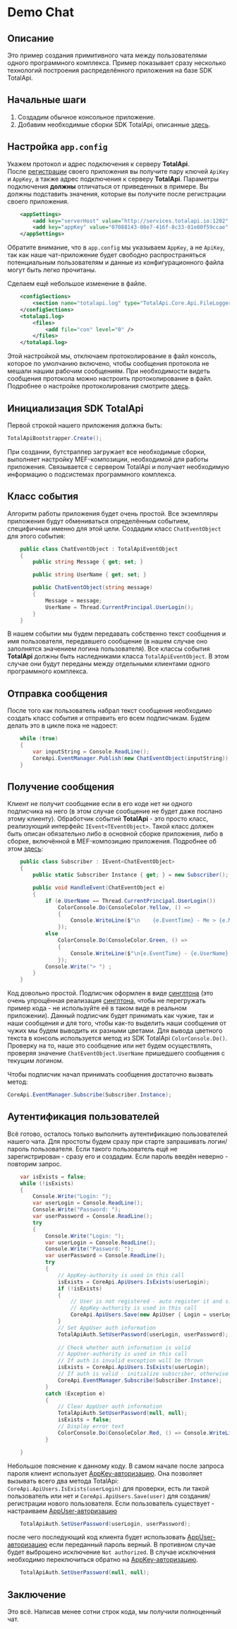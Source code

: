 Demo Chat
=========

Описание
--------
Это пример создания примитивного чата между пользователями одного программного комплекса. Пример показывает сразу несколько технологий  построения распределённого приложения на базе SDK TotalApi.

Начальные шаги
-------------
1. Создадим обычное консольное приложение.
2. Добавим необходимые сборки SDK TotalApi, описанные [здесь](https://github.com/TotalApi/SDK-dNet#3-include-the-sdk-modules).

Настройка `app.config`
----------------------
Укажем протокол и адрес подключения к серверу **TotalApi**.  
После [регистрации](http://billing.totalapi.io/#/register/free) своего приложения вы получите пару ключей `ApiKey` и `AppKey`, а также адрес подключения к серверу **TotalApi**.
Параметры подключения **должны** отличаться от приведенных в примере. Вы должны подставить значения, которые вы получите после регистрации своего приложения.
```xml
    <appSettings>
        <add key="serverHost" value="http://services.totalapi.io:1202" />
        <add key="appKey" value="07088143-08e7-416f-8c33-01e80f59ccae" />
    </appSettings>
```
Обратите внимание, что в `app.config` мы указываем `AppKey`, а не `ApiKey`, так как наше чат-приложение будет свободно распространяться потенциальным пользователям и данные из конфигурационного файла могут быть легко прочитаны.

Сделаем ещё небольшое изменение в файле.  
```xml
    <configSections>
        <section name="totalapi.log" type="TotalApi.Core.Api.FileLoggerConfiguration, TotalApi.Core" />
    </configSections>
    <totalapi.log>
        <files>
            <add file="con" level="0" />
        </files>
    </totalapi.log>
```
Этой настройкой мы, отключаем протоколирование в файл консоль, которое по умолчанию включено, чтобы сообщения протокола не мешали нашим рабочим сообщениям. При необходимости видеть сообщения протокола можно настроить протоколирование в файл. Подробнее о настройке протоколирования смотрите [здесь](https://github.com/TotalApi/SDK-dNet/blob/master/documentation/sdksettings.md#appllication-log-parameters).

Инициализация SDK TotalApi
--------------------------
Первой строкой нашего приложения должна быть:
```C#
TotalApiBootstrapper.Create();
```
При создании, бутстраппер загружает все необходимые сборки, выполняет настройку MEF-композиции, необходимой для работы приложения. Связывается с сервером TotalApi и получает необходимую информацию о подсистемах программного комплекса.   


Класс события
-------------
Алгоритм работы приложения будет очень простой. Все экземпляры приложения будут обмениваться определённым событием, специфичным именно для этой цели. 
Создадим класс `ChatEventObject` для этого события:
```C#
    public class ChatEventObject : TotalApiEventObject
    {
        public string Message { get; set; }

        public string UserName { get; set; }

        public ChatEventObject(string message)
        {
            Message = message;
            UserName = Thread.CurrentPrincipal.UserLogin();
        }
    }
``` 
В нашем событии мы будем передавать собственно текст сообщения и имя пользователя, передавшего сообщение (в нашем случае оно заполнятся значением логина пользователя). 
Все классы события **TotalApi** должны быть наследниками класса `TotalApiEventObject`. В этом случае они будут переданы между отдельными клиентами одного программного комплекса.


Отправка сообщения
------------------
После того как пользователь набрал текст сообщения необходимо создать класс события и отправить его всем подписчикам. Будем делать это в цикле пока не надоест:
```C#
    while (true)
    {
        var inputString = Console.ReadLine();
        CoreApi.EventManager.Publish(new ChatEventObject(inputString));
    }
``` 

Получение сообщения
-------------------
Клиент не получит сообщение если в его коде нет ни одного подписчика на него (в этом случае сообщение не будет даже послано этому клиенту). Обработчик событий **TotalApi** - это просто класс, реализующий интерфейс `IEvent<TEventObject>`. Такой класс должен быть описан обязательно либо в основной сборке приложения, либо в сборке, включённой в MEF-композицию приложения. Подробнее об этом [здесь](https://github.com/TotalApi/SDK-dNet/blob/master/documentation/sdkload.md#using-mef-platform):
```C#
    public class Subscriber : IEvent<ChatEventObject>
    {
        public static Subscriber Instance { get; } = new Subscriber();

        public void HandleEvent(ChatEventObject e)
        {
            if (e.UserName == Thread.CurrentPrincipal.UserLogin())
                ColorConsole.Do(ConsoleColor.Yellow, () =>
                {
                    Console.WriteLine($"\n    {e.EventTime} - Me > {e.Message}");
                });
            else
                ColorConsole.Do(ConsoleColor.Green, () =>
                {
                    Console.WriteLine($"\n{e.EventTime} - {e.UserName} > {e.Message}");
                });
            Console.Write("> ") ;
        }
    }
``` 
Код довольно простой. Подписчик оформлен в виде [синглтона](https://en.wikipedia.org/wiki/Singleton_pattern) (это очень упрощённая реализация [синглтона](https://en.wikipedia.org/wiki/Singleton_pattern), чтобы не перегружать пример кода - не используйте её в таком виде в реальном приложении).
Данный подписчик будет принимать как чужие, так и наши сообщения и для того, чтобы как-то выделить наши сообщения от чужих мы будем выводить их разными цветами. Для вывода цветного текста в консоль используется метод из SDK TotalApi `ColorConsole.Do()`. Проверку на то, наше это сообщение или нет будем осуществлять, проверяя значение `ChatEventObject.UserName` пришедшего сообщения с текущим логином.

Чтобы подписчик начал принимать сообщения достаточно вызвать метод:
```C#
CoreApi.EventManager.Subscribe(Subscriber.Instance);
```

Аутентификация пользователей
----------------------------
Всё готово, осталось только выполнить аутентификацию пользователей нашего чата. Для простоты будем сразу при старте запрашивать логин/пароль пользователя. Если такого пользователь ещё не зарегистрирован - сразу его и создадим. Если пароль введён неверно - повторим запрос.
```C#
    var isExists = false;
    while (!isExists)
    {
        Console.Write("Login: ");
        var userLogin = Console.ReadLine();
        Console.Write("Password: ");
        var userPassword = Console.ReadLine();
        try
        {
            Console.Write("Login: ");
            var userLogin = Console.ReadLine();
            Console.Write("Password: ");
            var userPassword = Console.ReadLine();
            try
            {
                // AppKey-authority is used in this call
                isExists = CoreApi.ApiUsers.IsExists(userLogin);
                if (!isExists)
                {
                    // User is not registered - auto register it and sign in
                    // AppKey-authority is used in this call
                    CoreApi.ApiUsers.Save(new ApiUser { Login = userLogin, Password = userPassword }, true);
                }
                // Set AppUser auth information
                TotalApiAuth.SetUserPassword(userLogin, userPassword);
                
                // Check whether auth information is valid
                // AppUser-authority is used in this call
                // If auth is invalid exception will be thrown
                isExists = CoreApi.ApiUsers.IsExists(userLogin);
                // If auth is valid - initialize subscriber, otherwise exception will be thrown
                CoreApi.EventManager.Subscribe(Subscriber.Instance);
            }
            catch (Exception e)
            {
                // Clear AppUser auth information
                TotalApiAuth.SetUserPassword(null, null);
                isExists = false;
                // Display error text
                ColorConsole.Do(ConsoleColor.Red, () => Console.WriteLine(e.FullMessage()));
            }

    }

```
Небольшое пояснение к данному коду. В самом начале после запроса пароля клиент использует [AppKey-авторизацию](https://github.com/TotalApi/SDK-dNet/blob/master/documentation/auth.md#authentication-types-of-totalapi). Она позволяет вызывать всего два метода TotalApi: `CoreApi.ApiUsers.IsExists(userLogin)` для проверки, есть ли такой пользователь или нет и `CoreApi.ApiUsers.Save(user)` для создания/регистрации нового пользователя.
Если пользователь существует - настраиваем [AppUser-авторизацию](https://github.com/TotalApi/SDK-dNet/blob/master/documentation/auth.md#authentication-types-of-totalapi)
```C#
    TotalApiAuth.SetUserPassword(userLogin, userPassword);
```
после чего последующий код клиента будет использовать [AppUser-авторизацию](https://github.com/TotalApi/SDK-dNet/blob/master/documentation/auth.md#authentication-types-of-totalapi) если переданный пароль верный. В противном случае будет выброшено исключение `Not authorized`.
В случае исключения необходимо переключиться обратно на [AppKey-авторизацию](https://github.com/TotalApi/SDK-dNet/blob/master/documentation/auth.md#authentication-types-of-totalapi).
```C#
    TotalApiAuth.SetUserPassword(null, null);
```

Заключение
----------
Это всё. Написав менее сотни строк кода, мы получили полноценный чат. 